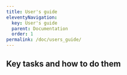 ```yaml
---
title: User's guide
eleventyNavigation:
  key: User's guide
  parent: Documentation
  order: 1
permalink: /doc/users_guide/
---
```


## Key tasks and how to do them